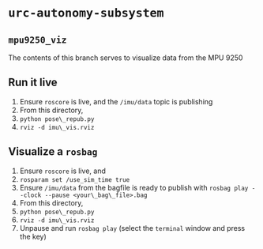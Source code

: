 # `urc-autonomy-subsystem`
## `mpu9250_viz`

The contents of this branch serves to visualize data from the MPU 9250

## Run it live
1. Ensure `roscore` is live, and the `/imu/data` topic is publishing
2. From this directory, 
  1. `python pose\_repub.py`
  2. `rviz -d imu\_vis.rviz`

## Visualize a `rosbag`
1. Ensure `roscore` is live, and
  1. `rosparam set /use_sim_time true`
  2. Ensure `/imu/data` from the bagfile is ready to publish with `rosbag play --clock --pause <your\_bag\_file>.bag`
2. From this directory,
  1. `python pose\_repub.py`
  2. `rviz -d imu\_vis.rviz`
3. Unpause and run `rosbag play` (select the `terminal` window and press the <space> key)

